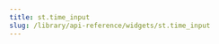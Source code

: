 ```yaml
---
title: st.time_input
slug: /library/api-reference/widgets/st.time_input
---
```


<Autofunction function="streamlit.time_input" />